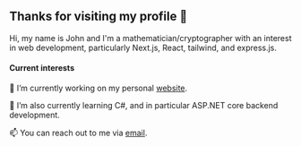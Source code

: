 ## Thanks for visiting my profile 👋

Hi, my name is John and I'm a mathematician/cryptographer with an interest in web development, particularly Next.js, React, tailwind, and express.js.

#### Current interests

🔭 I’m currently working on my personal [website](https://jwmdykes.ca/). 

🌱 I’m also currently learning C#, and in particular ASP.NET core backend development. 

📫 You can reach out to me via [email](mailto:98johndykes@gmail.com).
